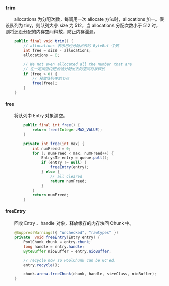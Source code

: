 ### trim
　　allocations 为分配次数，每调用一次 allocate 方法时，allocations 加一。假设队列为 tiny，则队列大小 size 为 512，当 allocations 分配次数小于 512 时，则将还没分配的内存空间释放，防止内存泄漏。

```java
    public final void trim() {
        // allocations 表示已经分配出去的 ByteBuf 个数
        int free = size - allocations;
        allocations = 0;

        // We not even allocated all the number that are
        // 在一定阈值内还没被分配出去的空间将被释放
        if (free > 0) {
            // 释放队列中的节点
            free(free);
        }
    }
```

#### free
　　将队列中 Entry 对象清空。

```java
        public final int free() {
            return free(Integer.MAX_VALUE);
        }

        private int free(int max) {
            int numFreed = 0;
            for (; numFreed < max; numFreed++) {
                Entry<T> entry = queue.poll();
                if (entry != null) {
                    freeEntry(entry);
                } else {
                    // all cleared
                    return numFreed;
                }
            }
            return numFreed;
        }
```

#### freeEntry
　　回收 Entry 、handle 对象，释放缓存的内存块回 Chunk 中。

```java
    @SuppressWarnings({ "unchecked", "rawtypes" })
    private  void freeEntry(Entry entry) {
        PoolChunk chunk = entry.chunk;
        long handle = entry.handle;
        ByteBuffer nioBuffer = entry.nioBuffer;

        // recycle now so PoolChunk can be GC'ed.
        entry.recycle();

        chunk.arena.freeChunk(chunk, handle, sizeClass, nioBuffer);
    }
```
